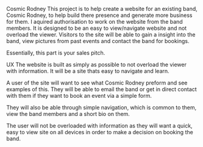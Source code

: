 Cosmic Rodney
This project is to help create a website for an existing band, Cosmic Rodney, to help build there presence and generate more business for them.
I aquired authorisation to work on the website from the band members. It is designed to be an easy to view/navigate website and not overload the viewer.
Visitors to the site will be able to gain a insight into the band, view pictures from past events and contact the band for bookings. 

Essentially, this part is your sales pitch.

UX
The website is built as simply as possible to not overload the viewer with information. It will be a site thats easy to navigate and learn.

A user of the site will want to see what Cosmic Rodney preform and see examples of this. They will be able to email the band or get in direct contact with them
if they want to book an event via a simple form.

They will also be able through simple navigation, which is common to them, view the band members and a short bio on them.

The user will not be overloaded with information as they will want a quick, easy to view site on all devices in order to make a decision
on booking the band.
